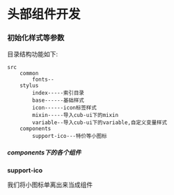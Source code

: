 
# 头部组件开发

### 初始化样式等参数

目录结构功能如下:
```
src
    common
        fonts--
    stylus
        index-----索引目录
        base------基础样式
        icon------icon标签样式
        mixin-----导入cub-ui下的mixin
        variable--导入cub-ui下的variable,自定义变量样式
    components
        support-ico---特价等小图标
```

##### components下的各个组件

**support-ico**

我们将小图标单离出来当成组件


